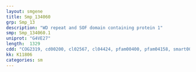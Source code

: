 ```yaml
---
layout: smgene
title: Smp_134060
grp: Smp_13
description: "WD repeat and SOF domain containing protein 1"
smp: Smp_134060.1
uniprot: "G4VE27"
length:  1329
cdd: "COG2319, cd00200, cl02567, cl04424, pfam00400, pfam04158, smart00320"
kk: K11806
categories: sm
---
```

